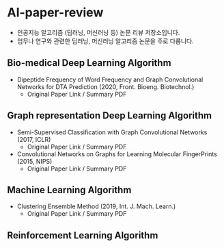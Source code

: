 # AI-paper-review

* 인공지능 알고리즘 (딥러닝, 머신러닝 등) 논문 리뷰 저장소입니다.
* 업무나 연구와 관련한 딥러닝, 머신러닝 알고리즘 논문을 주로 다룹니다.

## Bio-medical Deep Learning Algorithm
* Dipeptide Frequency of Word Frequency and Graph Convolutional Networks for DTA Prediction (2020, Front. Bioeng. Biotechnol.)
  * Original Paper Link / Summary PDF
## Graph representation Deep Learning Algorithm
* Semi-Supervised Classification with Graph Convolutional Networks (2017, ICLR)
  * Original Paper Link / Summary PDF
* Convolutional Networks on Graphs for Learning Molecular FingerPrints (2015, NIPS)
  * Original Paper Link / Summary PDF
## Machine Learning Algorithm
* Clustering Ensemble Method (2019, Int. J. Mach. Learn.)
  * Original Paper Link / Summary PDF


## Reinforcement Learning Algorithm
